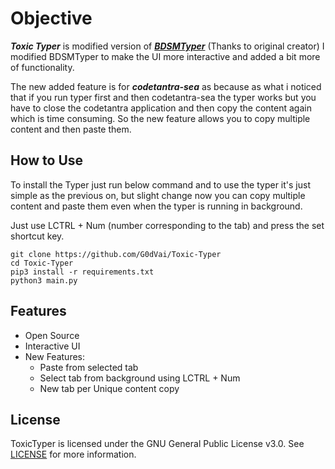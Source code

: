 # Objective
***Toxic Typer*** is modified version of [***BDSMTyper***](https://github.com/viperadnan-git/bdsm-typer) (Thanks to original creator) I modified BDSMTyper to make the UI more interactive and added a bit more of functionality.

The new added feature is for ***codetantra-sea*** as because as what i noticed that if you run typer first and then codetantra-sea the typer works but you have to close the codetantra application and then copy the content again which is time consuming. So the new feature allows you to copy multiple content and then paste them.

## How to Use
To install the Typer just run below command and to use the typer it's just simple as the previous on, but slight change now you can copy multiple content and paste them even when the typer is running in background.

Just use LCTRL + Num (number corresponding to the tab) and press the set shortcut key.

```
git clone https://github.com/G0dVai/Toxic-Typer
cd Toxic-Typer
pip3 install -r requirements.txt
python3 main.py
```

## Features
- Open Source
- Interactive UI
- New Features:
    - Paste from selected tab
    - Select tab from background using LCTRL + Num
    - New tab per Unique content copy

##  License
ToxicTyper is licensed under the GNU General Public License v3.0. See [LICENSE](https://github.com/G0dVai/Toxic-Typer/blob/main/LICENSE) for more information.
